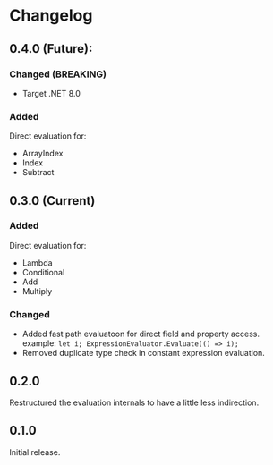 # Changelog

## 0.4.0 (Future):

### Changed (BREAKING)
- Target .NET 8.0

### Added

Direct evaluation for:

- ArrayIndex
- Index
- Subtract

## 0.3.0 (Current)

### Added

Direct evaluation for:

- Lambda
- Conditional
- Add
- Multiply

### Changed

- Added fast path evaluatoon for direct field and property access.
	example: `let i; ExpressionEvaluator.Evaluate(() => i);`
- Removed duplicate type check in constant expression evaluation.

## 0.2.0

Restructured the evaluation internals to have a little less indirection.

## 0.1.0

Initial release.